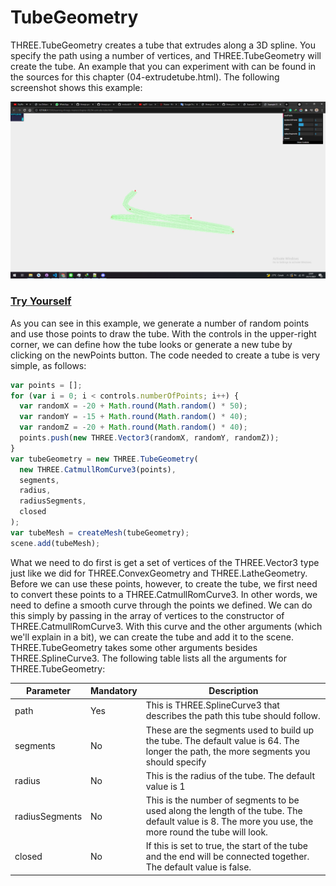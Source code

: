 # TubeGeometry

THREE.TubeGeometry creates a tube that extrudes along a 3D spline. You specify the path using a number of vertices, and THREE.TubeGeometry will create the tube. An example that you can experiment with can be found in the sources for this chapter (04-extrudetube.html). The following screenshot shows this example:

<a href="../learning-threejs-master/chapter-06/04-extrude-tube.html">
  <img src="../img/5.4.png">
</a>

<a href="https://cg2021c.github.io/threejs-presentation-anak-ambis/learning-threejs-master/chapter-06/04-extrude-tube.html"><h3>Try Yourself</h3></a>

As you can see in this example, we generate a number of random points and use those points to draw the tube. With the controls in the upper-right corner, we can define how the tube looks or generate a new tube by clicking on the newPoints button. The code needed to create a tube is very simple, as follows:

```js
var points = [];
for (var i = 0; i < controls.numberOfPoints; i++) {
  var randomX = -20 + Math.round(Math.random() * 50);
  var randomY = -15 + Math.round(Math.random() * 40);
  var randomZ = -20 + Math.round(Math.random() * 40);
  points.push(new THREE.Vector3(randomX, randomY, randomZ));
}
var tubeGeometry = new THREE.TubeGeometry(
  new THREE.CatmullRomCurve3(points),
  segments,
  radius,
  radiusSegments,
  closed
);
var tubeMesh = createMesh(tubeGeometry);
scene.add(tubeMesh);
```

What we need to do first is get a set of vertices of the THREE.Vector3 type just like we did for THREE.ConvexGeometry and THREE.LatheGeometry. Before we can use these points, however, to create the tube, we first need to convert these points to a THREE.CatmullRomCurve3. In other words, we need to define a smooth curve through the points we defined. We can do this simply by passing in the array of vertices to the constructor of THREE.CatmullRomCurve3. With this curve and the other arguments (which we'll explain in a bit), we can create the tube and add it to the scene. THREE.TubeGeometry takes some other arguments besides THREE.SplineCurve3. The following table lists all the arguments for THREE.TubeGeometry:

| Parameter      | Mandatory | Description                                                                                                                                          |
| -------------- | --------- | ---------------------------------------------------------------------------------------------------------------------------------------------------- |
| path           | Yes       | This is THREE.SplineCurve3 that describes the path this tube should follow.                                                                          |
| segments       | No        | These are the segments used to build up the tube. The default value is 64. The longer the path, the more segments you should specify                 |
| radius         | No        | This is the radius of the tube. The default value is 1                                                                                               |
| radiusSegments | No        | This is the number of segments to be used along the length of the tube. The default value is 8. The more you use, the more round the tube will look. |
| closed         | No        | If this is set to true, the start of the tube and the end will be connected together. The default value is false.                                    |
